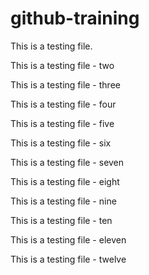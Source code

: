 # github-training

This is a testing file. 

This is a testing file - two

This is a testing file - three

This is a testing file - four

This is a testing file - five

This is a testing file - six

This is a testing file - seven 

This is a testing file - eight

This is a testing file - nine

This is a testing file - ten

This is a testing file - eleven

This is a testing file - twelve
